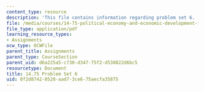 ```yaml
---
content_type: resource
description: 'This file contains information regarding problem set 6. '
file: /media/courses/14-75-political-economy-and-economic-development-fall-2012/0f2d87420528aad73ce675aecfa35875_MIT14_75F12_ProbSet6.pdf
file_type: application/pdf
learning_resource_types:
- Assignments
ocw_type: OCWFile
parent_title: Assignments
parent_type: CourseSection
parent_uid: d6a225a5-c730-d347-75f2-d530822d6bc5
resourcetype: Document
title: 14.75 Problem Set 6
uid: 0f2d8742-0528-aad7-3ce6-75aecfa35875
---
```

